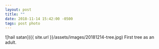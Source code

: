 ```yaml
---
layout: post
title: ""
date: 2018-11-14 15:42:00 -0500
tags: post photo
---
```

![hail satan]({{ site.url }}/assets/images/20181214-tree.jpg)
First tree as an adult.